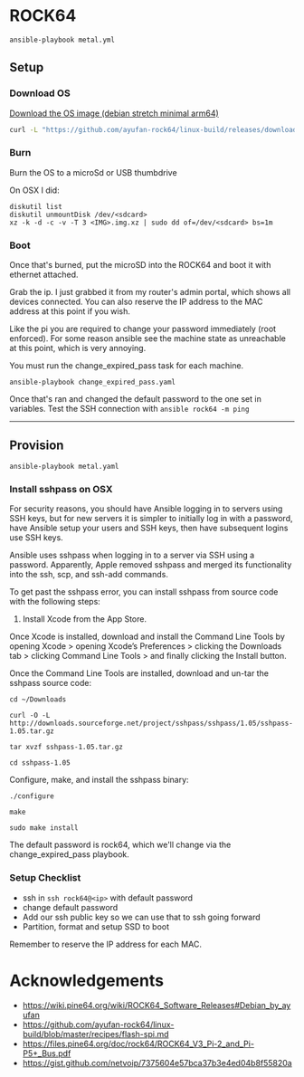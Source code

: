# ROCK64

`ansible-playbook metal.yml`

## Setup

### Download OS

[Download the OS image (debian stretch minimal arm64)](https://github.com/ayufan-rock64/linux-build/releases/download/0.9.14/stretch-minimal-rock64-0.9.14-1159-arm64.img.xz)

```bash
curl -L "https://github.com/ayufan-rock64/linux-build/releases/download/0.9.14/stretch-minimal-rock64-0.9.14-1159-arm64.img.xz"
```

### Burn

Burn the OS to a microSd or USB thumbdrive

On OSX I did:

```
diskutil list
diskutil unmountDisk /dev/<sdcard>
xz -k -d -c -v -T 3 <IMG>.img.xz | sudo dd of=/dev/<sdcard> bs=1m
```

### Boot

Once that's burned, put the microSD into the ROCK64 and boot it with ethernet attached.

Grab the ip. I just grabbed it from my router's admin portal, which shows all devices connected.
You can also reserve the IP address to the MAC address at this point if you wish.

Like the pi you are required to change your password immediately (root enforced).
For some reason ansible see the machine state as unreachable at this point, which is very annoying.

You must run the change_expired_pass task for each machine.

```
ansible-playbook change_expired_pass.yaml
```

Once that's ran and changed the default password to the one set in variables. Test the SSH connection with `ansible rock64 -m ping`

---

## Provision

`ansible-playbook metal.yaml`

### Install sshpass on OSX

For security reasons, you should have Ansible logging in to servers using SSH keys, but for new servers it is simpler to initially log in with a password, have Ansible setup your users and SSH keys, then have subsequent logins use SSH keys.

Ansible uses sshpass when logging in to a server via SSH using a password. Apparently, Apple removed sshpass and merged its functionality into the ssh, scp, and ssh-add commands.

To get past the sshpass error, you can install sshpass from source code with the following steps:

1. Install Xcode from the App Store.

Once Xcode is installed, download and install the Command Line Tools by opening Xcode > opening Xcode’s Preferences > clicking the Downloads tab > clicking Command Line Tools > and finally clicking the Install button.

Once the Command Line Tools are installed, download and un-tar the sshpass source code:

```
cd ~/Downloads

curl -O -L http://downloads.sourceforge.net/project/sshpass/sshpass/1.05/sshpass-1.05.tar.gz

tar xvzf sshpass-1.05.tar.gz

cd sshpass-1.05
```

Configure, make, and install the sshpass binary:

```
./configure

make

sudo make install
```

The default password is rock64, which we'll change via the change_expired_pass playbook.

### Setup Checklist

- ssh in `ssh rock64@<ip>` with default password
- change default password
- Add our ssh public key so we can use that to ssh going forward
- Partition, format and setup SSD to boot

Remember to reserve the IP address for each MAC.

# Acknowledgements

- https://wiki.pine64.org/wiki/ROCK64_Software_Releases#Debian_by_ayufan
- https://github.com/ayufan-rock64/linux-build/blob/master/recipes/flash-spi.md
- https://files.pine64.org/doc/rock64/ROCK64_V3_Pi-2_and_Pi-P5+_Bus.pdf
- https://gist.github.com/netvoip/7375604e57bca37b3e4ed04b8f55820a
